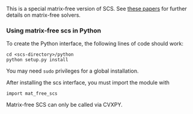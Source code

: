 This is a special matrix-free version of SCS. See [these papers](http://stanford.edu/~boyd/papers/abs_ops.html) for further details on matrix-free solvers.

### Using matrix-free scs in Python

To create the Python interface, the following lines of code should work:
```
cd <scs-directory>/python
python setup.py install
```
You may need `sudo` privileges for a global installation. 

After installing the scs interface, you must import the module with
```
import mat_free_scs
```

Matrix-free SCS can only be called via CVXPY.
